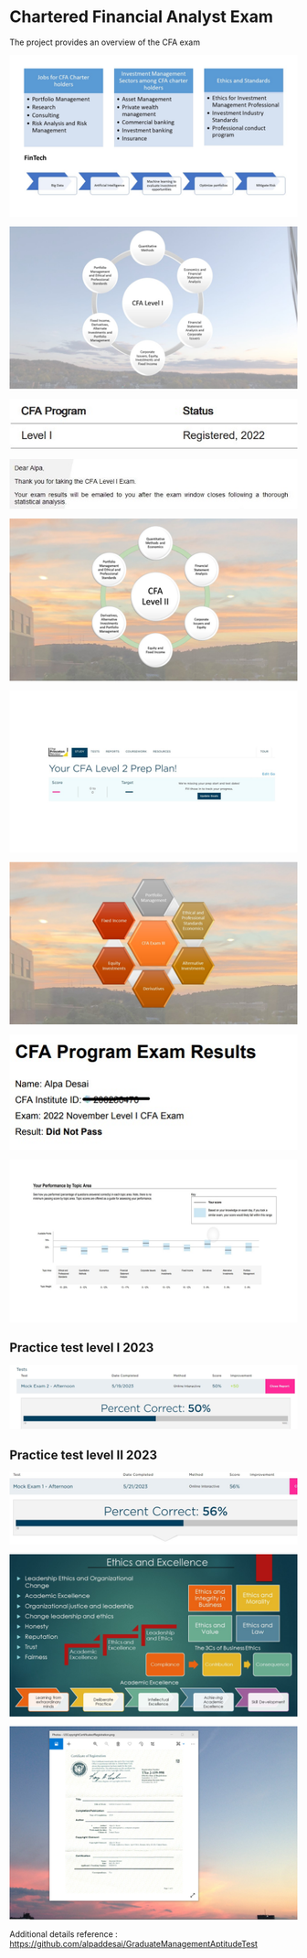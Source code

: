 # Chartered Financial Analyst Exam 

The project provides an overview of the CFA exam 

![image](CFA.jpg)

![image](CFAExam.jpg)

![image](CFARegistered.jpg)

![image](CFAExamAcknowledgement.jpg)

![image](CFALevel_II_Exam.jpg)

![image](CFALevel_II.jpg)

![image](SlidesCFAExamIII.jpg)

![image](ExamResults.jpg)

![image](CFAExamResults.jpg)

## Practice test level I 2023
![image](CFALevelIPracticeTest2023.jpg)

## Practice test level II 2023
![image](PracticeTestCFAII.jpg)

![image](Ethics.jpg)

![image](USCopyrightCertificate.png)

Additional details reference : https://github.com/alpaddesai/GraduateManagementAptitudeTest 
